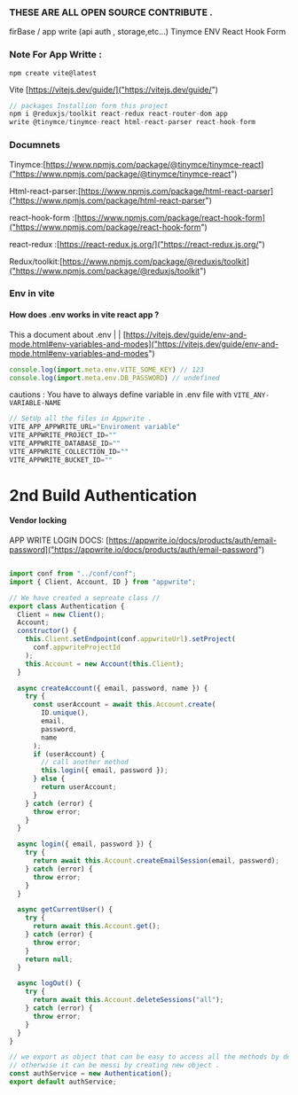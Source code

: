 ### THESE ARE ALL OPEN SOURCE CONTRIBUTE .
firBase / app write (api auth , storage,etc...)
Tinymce
ENV
React Hook Form

### Note For App Writte :

```npm
npm create vite@latest
```
Vite [https://vitejs.dev/guide/]("https://vitejs.dev/guide/")

```js
// packages Installion form this project
npm i @reduxjs/toolkit react-redux react-router-dom app
write @tinymce/tinymce-react html-react-parser react-hook-form
```

### Documnets
Tinymce:[https://www.npmjs.com/package/@tinymce/tinymce-react]("https://www.npmjs.com/package/@tinymce/tinymce-react")

Html-react-parser:[https://www.npmjs.com/package/html-react-parser]("https://www.npmjs.com/package/html-react-parser")

react-hook-form :[https://www.npmjs.com/package/react-hook-form]("https://www.npmjs.com/package/react-hook-form")

react-redux :[https://react-redux.js.org/]("https://react-redux.js.org/")

Redux/toolkit:[https://www.npmjs.com/package/@reduxjs/toolkit]("https://www.npmjs.com/package/@reduxjs/toolkit")


### Env in vite 

#### How does .env works in vite react app  ? 
This a document about .env |
                           |
[https://vitejs.dev/guide/env-and-mode.html#env-variables-and-modes]("https://vitejs.dev/guide/env-and-mode.html#env-variables-and-modes")

```js
console.log(import.meta.env.VITE_SOME_KEY) // 123
console.log(import.meta.env.DB_PASSWORD) // undefined
```
cautions : You have to always define variable in .env file with `VITE_ANY-VARIABLE-NAME`

```js
// SetUp all the files in Appwrite .
VITE_APP_APPWRITE_URL="Enviroment variable"
VITE_APPWRITE_PROJECT_ID=""
VITE_APPWRITE_DATABASE_ID=""
VITE_APPWRITE_COLLECTION_ID=""
VITE_APPWRITE_BUCKET_ID=""
```
# 2nd Build Authentication
 #### Vendor locking 


APP WRITE LOGIN DOCS: [https://appwrite.io/docs/products/auth/email-password]("https://appwrite.io/docs/products/auth/email-password")

```js

import conf from "../conf/conf";
import { Client, Account, ID } from "appwrite";

// We have created a sepreate class //
export class Authentication {
  Client = new Client();
  Account;
  constructor() {
    this.Client.setEndpoint(conf.appwriteUrl).setProject(
      conf.appwriteProjectId
    );
    this.Account = new Account(this.Client);
  }

  async createAccount({ email, password, name }) {
    try {
      const userAccount = await this.Account.create(
        ID.unique(),
        email,
        password,
        name
      );
      if (userAccount) {
        // call another method
        this.login({ email, password });
      } else {
        return userAccount;
      }
    } catch (error) {
      throw error;
    }
  }

  async login({ email, password }) {
    try {
      return await this.Account.createEmailSession(email, password);
    } catch (error) {
      throw error;
    }
  }

  async getCurrentUser() {
    try {
      return await this.Account.get();
    } catch (error) {
      throw error;
    }
    return null;
  }

  async logOut() {
    try {
      return await this.Account.deleteSessions("all");
    } catch (error) {
      throw error;
    }
  }
}

// we export as object that can be easy to access all the methods by dot.
// otherwise it can be messi by creating new object .
const authService = new Authentication();
export default authService;

```